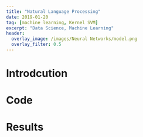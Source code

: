 ```yaml
---
title: "Natural Language Processing"
date: 2019-01-20
tag: [machine learning, Kernel SVM]
excerpt: "Data Science, Machine Learning"
header:
  overlay_image: /images/Neural Networks/model.png
  overlay_filter: 0.5
---
```

# Introdcution
# Code
# Results
